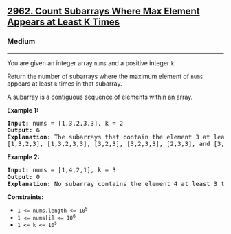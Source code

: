 <h2><a href="https://leetcode.com/problems/count-subarrays-where-max-element-appears-at-least-k-times">2962. Count Subarrays Where Max Element Appears at Least K Times</a></h2>
<h3>Medium</h3>
<hr>
<p>You are given an integer array <code>nums</code> and a positive integer <code>k</code>.</p>

<p>Return the number of subarrays where the maximum element of <code>nums</code> appears at least <code>k</code> times in that subarray.</p>

<p>A subarray is a contiguous sequence of elements within an array.</p>

<p><strong>Example 1:</strong></p>
<pre>
<strong>Input:</strong> nums = [1,3,2,3,3], k = 2
<strong>Output:</strong> 6
<strong>Explanation:</strong> The subarrays that contain the element 3 at least 2 times are: 
[1,3,2,3], [1,3,2,3,3], [3,2,3], [3,2,3,3], [2,3,3], and [3,3].
</pre>

<p><strong>Example 2:</strong></p>
<pre>
<strong>Input:</strong> nums = [1,4,2,1], k = 3
<strong>Output:</strong> 0
<strong>Explanation:</strong> No subarray contains the element 4 at least 3 times.
</pre>

<p><strong>Constraints:</strong></p>
<ul>
<li><code>1 <= nums.length <= 10<sup>5</sup></code></li>
<li><code>1 <= nums[i] <= 10<sup>6</sup></code></li>
<li><code>1 <= k <= 10<sup>5</sup></code></li>
</ul>
